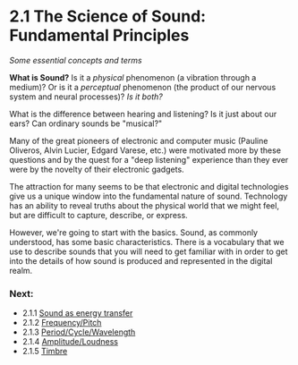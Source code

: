<link href="../../markdown.css" rel="stylesheet"></link> 

# 2.1 The Science of Sound: Fundamental Principles
*Some essential concepts and terms*

**What is Sound?** Is it a *physical* phenomenon (a vibration through a medium)? Or is it a *perceptual* phenomenon (the product of our nervous system and neural processes)? *Is it both?*

What is the difference between hearing and listening? Is it just about our ears? Can ordinary sounds be "musical?"

Many of the great pioneers of electronic and computer music (Pauline Oliveros, Alvin Lucier, Edgard Varese, etc.)  were motivated more by these questions and by the quest for a "deep listening" experience than they ever were by the novelty of their electronic gadgets.

The attraction for many seems to be that electronic and digital technologies give us a unique window into the fundamental nature of sound. Technology has an ability to reveal truths about the physical world that we might feel, but are difficult to capture, describe, or express.

However, we're going to start with the basics. Sound, as commonly understood, has some basic characteristics. There is a vocabulary that we use to describe sounds that you will need to get familiar with in order to get into the details of how sound is produced and represented in the digital realm.

### Next:
* 2.1.1 [Sound as energy transfer](energy.html)
* 2.1.2 [Frequency/Pitch](frequency.html)
* 2.1.3 [Period/Cycle/Wavelength](period.html)
* 2.1.4 [Amplitude/Loudness](amplitude.html)
* 2.1.5 [Timbre](timbre.html)





